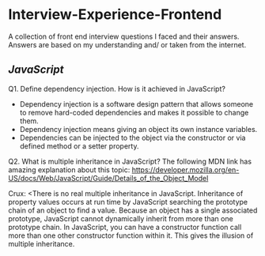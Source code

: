 # Interview-Experience-Frontend
A collection of front end interview questions I faced and their answers. Answers are based on my understanding and/ or taken from the internet. 


## **_JavaScript_**


Q1. Define dependency injection. How is it achieved in JavaScript?
* Dependency injection is a software design pattern that allows someone to remove hard-coded dependencies and makes it possible to change  them. 
* Dependency injection means giving an object its own instance variables. 
* Dependencies can be injected to the object via the constructor or via defined method or a setter property.

Q2. What is multiple inheritance in JavaScript?
The following MDN link has amazing explanation about this topic: 
https://developer.mozilla.org/en-US/docs/Web/JavaScript/Guide/Details_of_the_Object_Model

Crux: 
<There is no real multiple inheritance in JavaScript. Inheritance of property values occurs at run time by JavaScript searching the 
prototype chain of an object to find a value. Because an object has a single associated prototype, JavaScript cannot dynamically inherit  from more than one prototype chain.
In JavaScript, you can have a constructor function call more than one other constructor function within it. This gives the illusion of multiple inheritance. 




